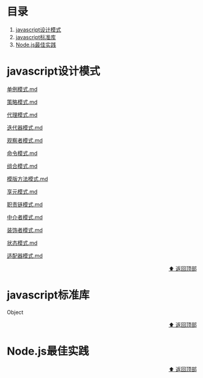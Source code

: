 <h1 id="目录">目录</h1>

1. [javascript设计模式 ](#javascript设计模式)
2. [javascript标准库](#javascript标准库)
3. [Node.js最佳实践](#Node.js最佳实践)





<h1 id="javascript设计模式">javascript设计模式</h1>

[单例模式.md](./javascript设计模式/单例模式.md)

[策略模式.md](./javascript设计模式/策略模式.md)

[代理模式.md](./javascript设计模式/代理模式.md)

[迭代器模式.md](./javascript设计模式/迭代器模式.md)

[观察者模式.md](./javascript设计模式/观察者模式.md)

[命令模式.md](./javascript设计模式/命令模式.md)

[组合模式.md](./javascript设计模式/组合模式.md)

[模版方法模式.md](./javascript设计模式/模版方法模式.md)

[享元模式.md](./javascript设计模式/享元模式.md)

[职责链模式.md](./javascript设计模式/职责链模式.md)

[中介者模式.md](./javascript设计模式/中介者模式.md)

[装饰者模式.md](./javascript设计模式/装饰者模式.md)

[状态模式.md](./javascript设计模式/状态模式.md)

[适配器模式.md](./javascript设计模式/适配器模式.md)





<p align="right"><a href="#目录">⬆ 返回顶部</a></p>

<h1 id="javascript标准库">javascript标准库</h1>

Object









<p align="right"><a href="#目录">⬆ 返回顶部</a></p>

<h1 id="Node.js最佳实践">Node.js最佳实践</h1>

[英文]: https://github.com/i0natan/nodebestpractices
[中文]: https://github.com/i0natan/nodebestpractices/blob/master/README.chinese.md





<p align="right"><a href="#目录">⬆ 返回顶部</a></p>



















